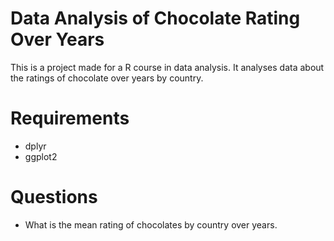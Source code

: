 # Data Analysis of Chocolate Rating Over Years
This is a project made for a R course in data analysis. It analyses data about the ratings of chocolate over years by country.

# Requirements
* dplyr
* ggplot2

# Questions
* What is the mean rating of chocolates by country over years.
